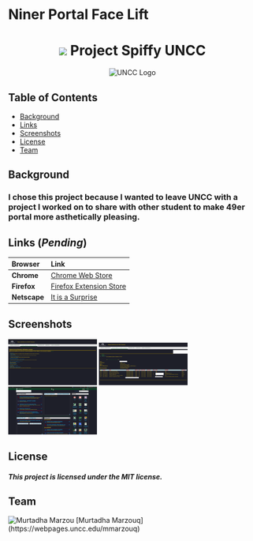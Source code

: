 # Niner Portal Face Lift

# <h1 align='center'><img src='https://emojis.slackmojis.com/emojis/images/1577982316/7421/typingcat.gif?1577982316' width=30/> Project Spiffy UNCC</h1>



<p align="center" ><img width=100 src="https://i.pinimg.com/564x/b0/48/e3/b048e3fe8ce574e87faba2d9e240645f--team-logo-brand-identity.jpg" alt="UNCC Logo"></p>



## Table of Contents

- [Background](#background)
- [Links](#Links)
- [Screenshots](#Screenshots)
- [License](#license)
- [Team](#Team)


## Background

### I chose this project because I wanted to leave UNCC with a project I worked on to share with other student to make 49er portal more asthetically pleasing. 




## Links (***Pending***)
| Browser    | Link                                                                                           |
|:----------|:--------------------------------------------------------------------------------------------------|
| **Chrome**  |  <a href="https://chrome.google.com/webstore/category/extensions"> Chrome Web Store </a> |
| **Firefox**  | <a href="https://chrome.google.com/webstore/category/extensions"> Firefox Extension Store </a>   |
| **Netscape** | <a href="https://i.imgflip.com/12kxne.jpg"> It is a Surprise </a> |


## Screenshots
<img  width=180 src="https://raw.githubusercontent.com/MurtadhaM/UNCC-Extension-Code/main/Screenshots/1.png" alt="1st ">

<img  width=180 src="https://raw.githubusercontent.com/MurtadhaM/UNCC-Extension-Code/main/Screenshots/2.png" alt="2nd ">

<img  width=180 src="https://raw.githubusercontent.com/MurtadhaM/UNCC-Extension-Code/main/Screenshots/3.png" alt="3rd ">




## License
##### This project is licensed under the MIT license.


## Team
<img  width=180 src="https://webpages.uncc.edu/mmarzouq/assets/img/background.jpg" alt="Murtadha Marzou ">
[Murtadha Marzouq](https://webpages.uncc.edu/mmarzouq)
